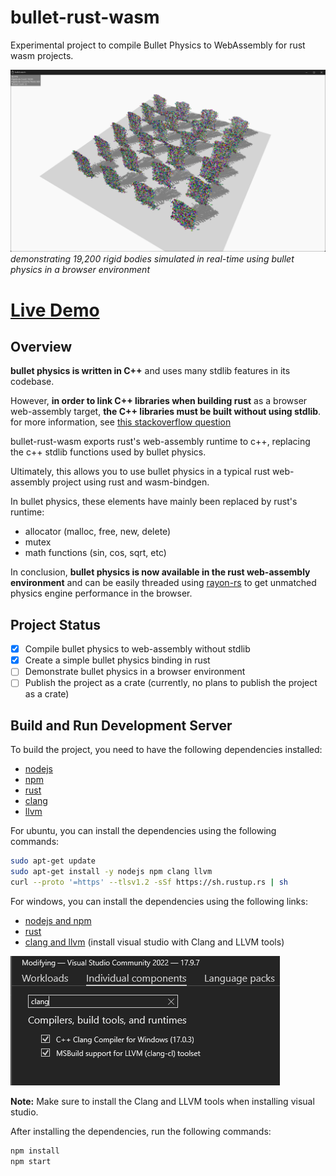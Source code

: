 # bullet-rust-wasm

Experimental project to compile Bullet Physics to WebAssembly for rust wasm projects.

![alt text](image-1.png)
*demonstrating 19,200 rigid bodies simulated in real-time using bullet physics in a browser environment*

# [Live Demo](https://bullet-rust-wasm.vercel.app)

## Overview

**bullet physics is written in C++** and uses many stdlib features in its codebase.

However, **in order to link C++ libraries when building rust** as a browser web-assembly target, **the C++ libraries must be built without using stdlib**.
for more information, see [this stackoverflow question](https://stackoverflow.com/questions/73604042/compiling-rust-that-calls-c-to-wasm)

bullet-rust-wasm exports rust's web-assembly runtime to c++, replacing the c++ stdlib functions used by bullet physics.

Ultimately, this allows you to use bullet physics in a typical rust web-assembly project using rust and wasm-bindgen.

In bullet physics, these elements have mainly been replaced by rust's runtime:

- allocator (malloc, free, new, delete)
- mutex
- math functions (sin, cos, sqrt, etc)

In conclusion, **bullet physics is now available in the rust web-assembly environment** and can be easily threaded using [rayon-rs](https://github.com/rayon-rs/rayon) to get unmatched physics engine performance in the browser.

## Project Status

- [x] Compile bullet physics to web-assembly without stdlib
- [x] Create a simple bullet physics binding in rust
- [ ] Demonstrate bullet physics in a browser environment
- [ ] Publish the project as a crate (currently, no plans to publish the project as a crate)

## Build and Run Development Server

To build the project, you need to have the following dependencies installed:

- [nodejs](https://nodejs.org/en/)
- [npm](https://www.npmjs.com/)
- [rust](https://www.rust-lang.org/)
- [clang](https://clang.llvm.org/)
- [llvm](https://llvm.org/)

For ubuntu, you can install the dependencies using the following commands:

```bash
sudo apt-get update
sudo apt-get install -y nodejs npm clang llvm
curl --proto '=https' --tlsv1.2 -sSf https://sh.rustup.rs | sh
```

For windows, you can install the dependencies using the following links:

- [nodejs and npm](https://nodejs.org/en/)
- [rust](https://www.rust-lang.org/)
- [clang and llvm](https://visualstudio.microsoft.com/vs/) (install visual studio with Clang and LLVM tools)

![alt text](image.png)

**Note:** Make sure to install the Clang and LLVM tools when installing visual studio.

After installing the dependencies, run the following commands:

```bash
npm install
npm start
```

